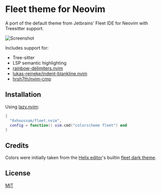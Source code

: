 # Fleet theme for Neovim

A port of the default theme from Jetbrains' Fleet IDE for Neovim with Treesitter support.

![Screenshot](https://user-images.githubusercontent.com/17355488/235284483-77920361-b1b7-4c12-8b1a-d81952aeb947.png)

Includes support for:

- Tree-sitter
- LSP semantic highlighting
- [rainbow-delimiters.nvim](https://gitlab.com/HiPhish/rainbow-delimiters.nvim)
- [lukas-reineke/indent-blankline.nvim](https://github.com/lukas-reineke/indent-blankline.nvim)
- [hrsh7th/nvim-cmp](https://github.com/hrsh7th/nvim-cmp)

## Installation

Using [lazy.nvim](https://github.com/folke/lazy.nvim):

```lua
{
  "0xhoussam/fleet.nvim",
  config = function() vim.cmd("colorscheme fleet") end
}
```

## Credits

Colors were initially taken from the [Helix editor](https://github.com/helix-editor/helix)'s builtin [fleet dark theme](https://github.com/helix-editor/helix/blob/b0ceac608ebc117399af89b81fbd0837d370161d/runtime/themes/fleet_dark.toml).

## License

[MIT](./LICENSE)
